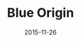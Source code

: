 ---
layout: site
title: "Blue Origin"
date: 2015-11-26
categories: [transportation]
version: 1.3.1
major: 1
minor: 3
patch: 1
slug: blue-origin
link: https://www.blueorigin.com
submitter: gdi2290
permalink: /sites/:slug
---